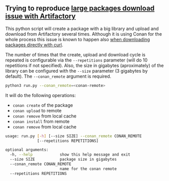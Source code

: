 ## Trying to reproduce [large packages download issue with Artifactory](https://github.com/conan-io/conan/issues/7498)

This python script will create a package with a big library and upload and download from Artifactory
several times. Although it is using Conan for the whole process this issue is known to happen also
[when downloading packages directly with
curl](https://github.com/conan-io/conan/issues/7498#issuecomment-679306767).

The number of times that the create, upload and download cycle is repeated is configurable via the
`--repetitions` parameter (will do 10 repetitions if not specified). Also, the size in gigabytes
(aproximately) of the library can be configured with the `--size` parameter (3 gigabytes by default).
The   `--conan_remote` argument is required.

```bash
python3 run.py --conan_remote=<conan-remote>
```

It will do the following operations:

- `conan create` of the package
- `conan upload` to remote
- `conan remove` from local cache
- `conan install` from remote
- `conan remove` from local cache

```bash
usage: run.py [-h] [--size SIZE] --conan_remote CONAN_REMOTE
              [--repetitions REPETITIONS]

optional arguments:
  -h, --help            show this help message and exit
  --size SIZE           package size in gigabytes
  --conan_remote CONAN_REMOTE
                        name for the conan remote
  --repetitions REPETITIONS
```
